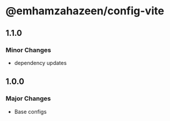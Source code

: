 # @emhamzahazeen/config-vite

## 1.1.0

### Minor Changes

- dependency updates

## 1.0.0

### Major Changes

- Base configs

